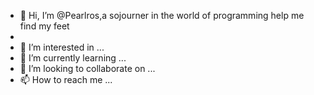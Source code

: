 - 👋 Hi, I’m @Pearlros,a sojourner in the world of programming help me find my feet
- 
- 👀 I’m interested in ...
- 🌱 I’m currently learning ...
- 💞️ I’m looking to collaborate on ...
- 📫 How to reach me ...

<!---
Pearlros/Pearlros is a ✨ special ✨ repository because its `README.md` (this file) appears on your GitHub profile.
You can click the Preview link to take a look at your changes.
--->
